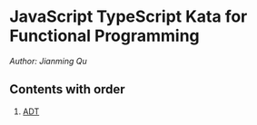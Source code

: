 # JavaScript TypeScript Kata for Functional Programming

*Author: Jianming Qu*


## Contents with order

1. [ADT](./src/adt/README.md)
